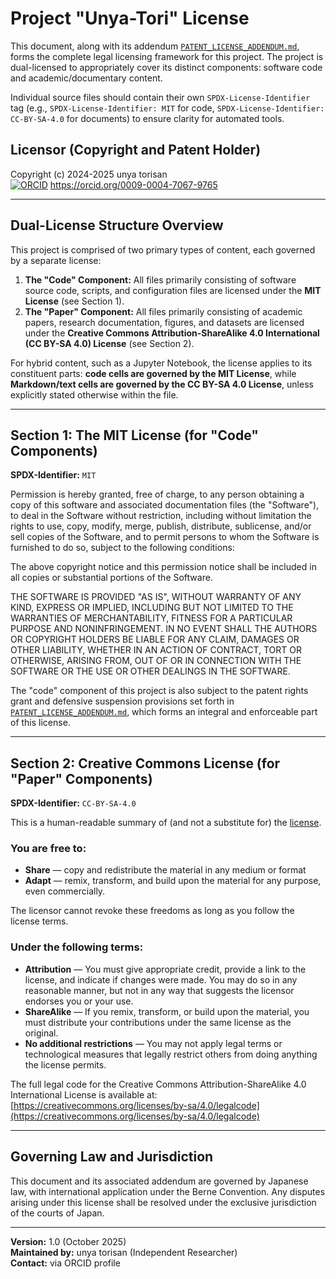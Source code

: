 # Project "Unya-Tori" License

This document, along with its addendum [`PATENT_LICENSE_ADDENDUM.md`](PATENT_LICENSE_ADDENDUM.md), forms the complete legal licensing framework for this project. The project is dual-licensed to appropriately cover its distinct components: software code and academic/documentary content.

Individual source files should contain their own `SPDX-License-Identifier` tag (e.g., `SPDX-License-Identifier: MIT` for code, `SPDX-License-Identifier: CC-BY-SA-4.0` for documents) to ensure clarity for automated tools.

## Licensor (Copyright and Patent Holder)

Copyright (c) 2024-2025 unya torisan  
[![ORCID](https://info.orcid.org/wp-content/uploads/2019/11/orcid_16x16.png)](https://orcid.org/0009-0004-7067-9765) https://orcid.org/0009-0004-7067-9765

---

## Dual-License Structure Overview

This project is comprised of two primary types of content, each governed by a separate license:

1.  **The "Code" Component:** All files primarily consisting of software source code, scripts, and configuration files are licensed under the **MIT License** (see Section 1).
2.  **The "Paper" Component:** All files primarily consisting of academic papers, research documentation, figures, and datasets are licensed under the **Creative Commons Attribution-ShareAlike 4.0 International (CC BY-SA 4.0) License** (see Section 2).

For hybrid content, such as a Jupyter Notebook, the license applies to its constituent parts: **code cells are governed by the MIT License**, while **Markdown/text cells are governed by the CC BY-SA 4.0 License**, unless explicitly stated otherwise within the file.

---

## Section 1: The MIT License (for "Code" Components)

**SPDX-Identifier:** `MIT`

Permission is hereby granted, free of charge, to any person obtaining a copy of this software and associated documentation files (the "Software"), to deal in the Software without restriction, including without limitation the rights to use, copy, modify, merge, publish, distribute, sublicense, and/or sell copies of the Software, and to permit persons to whom the Software is furnished to do so, subject to the following conditions:

The above copyright notice and this permission notice shall be included in all copies or substantial portions of the Software.

THE SOFTWARE IS PROVIDED "AS IS", WITHOUT WARRANTY OF ANY KIND, EXPRESS OR IMPLIED, INCLUDING BUT NOT LIMITED TO THE WARRANTIES OF MERCHANTABILITY, FITNESS FOR A PARTICULAR PURPOSE AND NONINFRINGEMENT. IN NO EVENT SHALL THE AUTHORS OR COPYRIGHT HOLDERS BE LIABLE FOR ANY CLAIM, DAMAGES OR OTHER LIABILITY, WHETHER IN AN ACTION OF CONTRACT, TORT OR OTHERWISE, ARISING FROM, OUT OF OR IN CONNECTION WITH THE SOFTWARE OR THE USE OR OTHER DEALINGS IN THE SOFTWARE.

The "code" component of this project is also subject to the patent rights grant and defensive suspension provisions set forth in [`PATENT_LICENSE_ADDENDUM.md`](PATENT_LICENSE_ADDENDUM.md), which forms an integral and enforceable part of this license.

---

## Section 2: Creative Commons License (for "Paper" Components)

**SPDX-Identifier:** `CC-BY-SA-4.0`

This is a human-readable summary of (and not a substitute for) the [license](https://creativecommons.org/licenses/by-sa/4.0/legalcode).

### You are free to:

*   **Share** — copy and redistribute the material in any medium or format
*   **Adapt** — remix, transform, and build upon the material
for any purpose, even commercially.

The licensor cannot revoke these freedoms as long as you follow the license terms.

### Under the following terms:

*   **Attribution** — You must give appropriate credit, provide a link to the license, and indicate if changes were made. You may do so in any reasonable manner, but not in any way that suggests the licensor endorses you or your use.
*   **ShareAlike** — If you remix, transform, or build upon the material, you must distribute your contributions under the same license as the original.
*   **No additional restrictions** — You may not apply legal terms or technological measures that legally restrict others from doing anything the license permits.

The full legal code for the Creative Commons Attribution-ShareAlike 4.0 International License is available at:  
[https://creativecommons.org/licenses/by-sa/4.0/legalcode](https://creativecommons.org/licenses/by-sa/4.0/legalcode)

---

## Governing Law and Jurisdiction

This document and its associated addendum are governed by Japanese law, with international application under the Berne Convention. Any disputes arising under this license shall be resolved under the exclusive jurisdiction of the courts of Japan.

---
**Version:** 1.0 (October 2025)  
**Maintained by:** unya torisan (Independent Researcher)  
**Contact:** via ORCID profile

